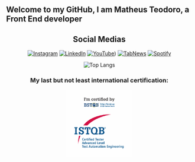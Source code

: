 ## Welcome to my GitHub, I am Matheus Teodoro, a Front End developer

<div align="center">  

## Social Medias
[![Instagram](https://img.shields.io/badge/Instagram-%23E4405F.svg?logo=Instagram&logoColor=white)](https://instagram.com/@matheus_teodor0)
[![LinkedIn](https://img.shields.io/badge/LinkedIn-%230077B5.svg?logo=linkedin&logoColor=white)](https://www.linkedin.com/in/matheus-teodoro-a901211ba/)
[![YouTube](https://img.shields.io/badge/YouTube-%23FF0000.svg?logo=youtube&logoColor=white)](https://www.youtube.com/watch?v=VQK7qTjMCRI))
[![TabNews](https://img.shields.io/badge/TabNews-000000?logo=data:image/svg+xml;base64,PHN2ZyBmaWxsPSJ3aGl0ZSIgcm9sZT0iaW1nIiB2aWV3Qm94PSIwIDAgMzYgMzYiIHhtbG5zPSJodHRwOi8vd3d3LnczLm9yZy8yMDAwL3N2ZyI+PHJlY3Qgd2lkdGg9IjM2IiBoZWlnaHQ9IjM2IiBmaWxsPSIjMDAwIi8+PHBhdGggZD0iTTkgMTNoMnYxMkg5VjEzWk0xNSAxM2gydjdoNXYxMkgxNVYxM1pNMjYgMTNoMlYyN2gyVjI5SDI2VjEzWiIgZmlsbD0id2hpdGUiLz48L3N2Zz4=)](https://www.tabnews.com.br/teodorogit)
[![Spotify](https://img.shields.io/badge/Spotify-1ED760?logo=spotify&logoColor=white)](https://open.spotify.com/show/5VnbLf1LNQJDIPFL6nLLHF?si=76bc1900c6784e77)




<div align="center">
<!-- <p align="center"><img align="center" src="https://profile-counter.glitch.me/{teodorogit}/count.svg" /></p>  -->


![Top Langs](https://github-readme-stats-git-masterrstaa-rickstaa.vercel.app/api/top-langs/?username=teodorogit&layout=compact&bg_color=000&border_color=30A3DC&title_color=E94D5F&text_color=FFF)
</div>

### My last but not least international certification:

<img src="./img/s-ctal-tae.png" alt="image info" width="180" height="180">
